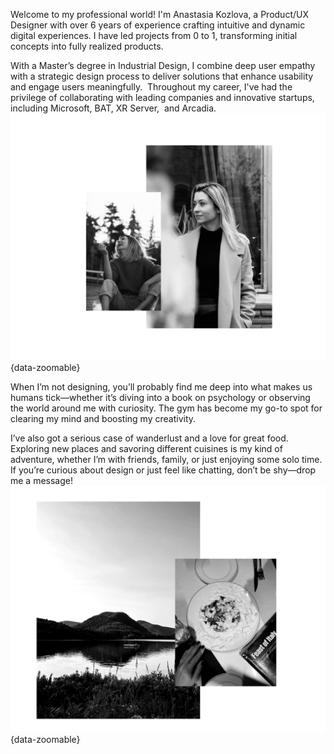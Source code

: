 Welcome to my professional world! I'm Anastasia Kozlova, a Product/UX Designer with over 6 years of experience crafting intuitive and dynamic  digital experiences. I have led projects from 0 to 1, transforming initial  concepts into fully realized products.   

With a Master’s degree in Industrial Design, I combine deep user empathy  with a strategic design process to deliver solutions that enhance usability  and engage users meaningfully.  Throughout my career, I've had the privilege of collaborating with leading companies and innovative startups, including Microsoft, BAT, XR Server,  and Arcadia.
![Alt text](../docs/images/about-me.png){data-zoomable}


When I’m not designing, you’ll probably find me deep into what makes us humans tick—whether it’s diving into a book on psychology or observing the world around me with curiosity. The gym has become my go-to spot for clearing my mind and boosting my creativity. 

I’ve also got a serious case of wanderlust and a love for great food. Exploring new places and savoring different cuisines is my kind of adventure, whether I’m with friends, family, or just enjoying some solo time. If you’re curious about design or just feel like chatting, don’t be shy—drop me a message!
![Alt text](../docs/images/about-hobbies.png){data-zoomable}
